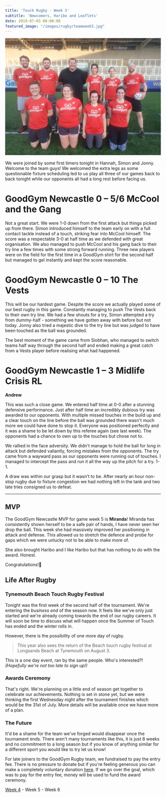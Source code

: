 ```yaml
---
title: 'Touch Rugby - Week 5'
subtitle: 'Newcomers, Haribo and Leaflets'
date: 2019-07-03 00:00:00
featured_image: "/images/rugby/teamweek5.jpg"
---
```

<img style = 'width:540px; height: auto' src="/images/rugby/teamweek5.jpg">

We were joined by some first timers tonight in Hannah, Simon and Jonny. Welcome to the team guys! We welcomed the extra legs as some questionable fixture scheduling led to us play all three of our games back to back tonight while our opponents all had a long rest before facing us. 

  
# GoodGym Newcastle 0 – 5/6 McCool and the Gang

Not a great start. We were 1-0 down from the first attack but things picked up from there. Simon introduced himself to the team early on with a full contact tackle instead of a touch, striking fear into McCool himself.  The score was a respectable 3-0 at half time as we defended with great organisation. We also managed to push McCool and his gang back to their try line a few times with some strong forward running. Three new players were on the field for the first time in a GoodGym shirt for the second half but managed to gel instantly and kept the score reasonable.

  
# GoodGym Newcastle 0 – 10 The Vests

This will be our hardest game. Despite the score we actually played some of our best rugby in this game. Constantly managing to push The Vests back to their own try line. We had a few shouts for a try, Simon attempted a try from dummy-half - something we have gotten away with before but not today. Jonny also tried a majestic dive to the try line but was judged to have been touched as the ball was grounded. 

The best moment of the game came from Siobhan, who managed to switch teams half way through the second half and ended making a great catch from a Vests player before realising what had happened. 
 
# GoodGym Newcastle 1 – 3 Midlife Crisis RL

**Andrew**


This was such a close game. We entered half time at 0-0 after a stunning defensive performance. Just after half time an incredibly dubious try was awarded to our opponents. With multiple missed touches in the build up and a clear touch on the line before the ball was grounded there wasn't much more we could have done to stop it. Everyone was positioned perfectly and it was a shame to be let down by this referee again (see last week). The opponents had a chance to own up to the touches but chose not to. 

We rallied in the face adversity. We didn't manage to hold the ball for long in attack but defended valiantly, forcing mistakes from the opponents. The try came from a wayward pass as our opponents were running out of touches. I managed to intercept the pass and run it all the way up the pitch for a try. 1-1. 

A draw was within our grasp but it wasn't to be. After nearly an hour non-stop rugby due to fixture congestion we had nothing left in the tank and two late tries consigned us to defeat. 


---


## MVP

The GoodGym Newcastle MVP for game week 5 is **Miranda**! Miranda has consistently  shown herself to be a safe pair of hands, I have never seen her drop the ball. This week she had massively improved her positioning in attack and defense. This allowed us to stretch the defence and probe for gaps which we were unlucky not to be able to make more of. 

She also brought Haribo and I like Haribo but that has nothing to do with the award. Honest. 

Congratulations!🎉

## Life After Rugby

### Tynemouth Beach Touch Rugby Festival

Tonight was the first week of the second half of the tournament. We're entering the *business end* of the season now. It feels like we've only just started and we're already coming towards the end of our rugby careers. It will soon be time to discuss what will happen once the Summer of Touch has ended and the winter rolls in. 
  
However, there is the possibility of one more day of rugby. 

> This year also sees the return of the Beach touch rugby festival at Longsands Beach at Tynemouth on August 3.

This is a one day event, ran by the same people. Who's interested?! *(Hopefully we're not too late to sign up!)*

### Awards Ceremony

That's right. We're planning on a little end of season get together to celebrate our achievements. Nothing is set in stone yet, but we were thinking the first Wednesday night after the tournament finishes which would be the 31st of July. More details will be available once we have more of a plan. 


### The Future

It'd be a shame for the team we've forged would disappear once the tournament ends. There aren't many tournaments like this, it is just 8 weeks and no commitment to a long season but if you know of anything similar for a different sport you would like to try let us know! 


For late joiners to the GoodGym Rugby team, we fundraised to pay the entry fee. There is no pressure to donate but if you're feeling generous you can make a completely voluntary donation [here](https://paypal.me/pools/c/8eHWf4N4cy). If we go over the goal, which was to pay for the entry fee, money will be used to fund the award ceremony. 



[Week 4](/project/rugby4) - Week 5 - Week 6
